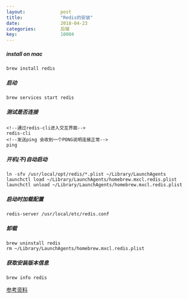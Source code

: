 ```yaml
---
layout:				post
title:				"Redis的安装"
date:				2018-04-23
categories:			后端
key:				10004
---
```


##### install on mac
```
brew install redis
```
##### 启动
```
brew services start redis
```
##### 测试是否连接
```
<!--通过redis-cli进入交互界面-->
redis-cli 
<!--发送ping 会收到一个PONG说明连接正常-->
ping
```
##### 开机(不)自动启动
```
ln -sfv /usr/local/opt/redis/*.plist ~/Library/LaunchAgents
launchctl load ~/Library/LaunchAgents/homebrew.mxcl.redis.plist
launchctl unload ~/Library/LaunchAgents/homebrew.mxcl.redis.plist
```
##### 启动时加载配置
```
redis-server /usr/local/etc/redis.conf
```
##### 卸载
```
brew uninstall redis
rm ~/Library/LaunchAgents/homebrew.mxcl.redis.plist
```

##### 获取安装版本信息
```
brew info redis
```
[参考资料](https://medium.com/@petehouston/install-and-config-redis-on-mac-os-x-via-homebrew-eb8df9a4f298)

